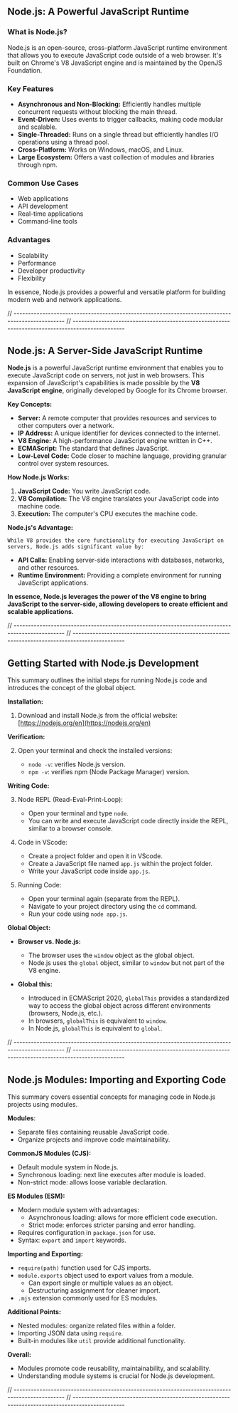 ## Node.js: A Powerful JavaScript Runtime

### What is Node.js?

Node.js is an open-source, cross-platform JavaScript runtime environment that allows you to execute JavaScript code outside of a web browser. It's built on Chrome's V8 JavaScript engine and is maintained by the OpenJS Foundation.

### Key Features

- **Asynchronous and Non-Blocking:** Efficiently handles multiple concurrent requests without blocking the main thread.
- **Event-Driven:** Uses events to trigger callbacks, making code modular and scalable.
- **Single-Threaded:** Runs on a single thread but efficiently handles I/O operations using a thread pool.
- **Cross-Platform:** Works on Windows, macOS, and Linux.
- **Large Ecosystem:** Offers a vast collection of modules and libraries through npm.

### Common Use Cases

- Web applications
- API development
- Real-time applications
- Command-line tools

### Advantages

- Scalability
- Performance
- Developer productivity
- Flexibility

In essence, Node.js provides a powerful and versatile platform for building modern web and network applications.

// ------------------------------------------------------------------------------------------------
// ------------------------------------------------------------------------------------------------

## Node.js: A Server-Side JavaScript Runtime

**Node.js**
is a powerful JavaScript runtime environment that enables you to execute JavaScript code on servers, not just in web browsers. This expansion of JavaScript's capabilities is made possible by the **V8 JavaScript engine**, originally developed by Google for its Chrome browser.

**Key Concepts:**

- **Server:**
  A remote computer that provides resources and services to other computers over a network.
- **IP Address:**
  A unique identifier for devices connected to the internet.
- **V8 Engine:**
  A high-performance JavaScript engine written in C++.
- **ECMAScript:**
  The standard that defines JavaScript.
- **Low-Level Code:**
  Code closer to machine language, providing granular control over system resources.

**How Node.js Works:**

1. **JavaScript Code:**
   You write JavaScript code.
2. **V8 Compilation:**
   The V8 engine translates your JavaScript code into machine code.
3. **Execution:**
   The computer's CPU executes the machine code.

**Node.js's Advantage:**

    While V8 provides the core functionality for executing JavaScript on servers, Node.js adds significant value by:

- **API Calls:**
  Enabling server-side interactions with databases, networks, and other resources.
- **Runtime Environment:**
  Providing a complete environment for running JavaScript applications.

**In essence, Node.js leverages the power of the V8 engine to bring JavaScript to the server-side, allowing developers to create efficient and scalable applications.**

// ------------------------------------------------------------------------------------------------
// ------------------------------------------------------------------------------------------------

## Getting Started with Node.js Development

This summary outlines the initial steps for running Node.js code and introduces the concept of the global object.

**Installation:**

1. Download and install Node.js from the official website: [https://nodejs.org/en](https://nodejs.org/en)

**Verification:**

2. Open your terminal and check the installed versions:

   - `node -v`: verifies Node.js version.
   - `npm -v`: verifies npm (Node Package Manager) version.

**Writing Code:**

3. Node REPL (Read-Eval-Print-Loop):

   - Open your terminal and type `node`.
   - You can write and execute JavaScript code directly inside the REPL, similar to a browser console.

4. Code in VScode:

   - Create a project folder and open it in VScode.
   - Create a JavaScript file named `app.js` within the project folder.
   - Write your JavaScript code inside `app.js`.

5. Running Code:

   - Open your terminal again (separate from the REPL).
   - Navigate to your project directory using the `cd` command.
   - Run your code using `node app.js`.

**Global Object:**

- **Browser vs. Node.js:**

  - The browser uses the `window` object as the global object.
  - Node.js uses the `global` object, similar to `window` but not part of the V8 engine.

- **Global this:**
  - Introduced in ECMAScript 2020, `globalThis` provides a standardized way to access the global object across different environments (browsers, Node.js, etc.).
  - In browsers, `globalThis` is equivalent to `window`.
  - In Node.js, `globalThis` is equivalent to `global`.

// ------------------------------------------------------------------------------------------------
// ------------------------------------------------------------------------------------------------

## Node.js Modules: Importing and Exporting Code

This summary covers essential concepts for managing code in Node.js projects using modules.

**Modules**:

- Separate files containing reusable JavaScript code.
- Organize projects and improve code maintainability.

**CommonJS Modules (CJS):**

- Default module system in Node.js.
- Synchronous loading: next line executes after module is loaded.
- Non-strict mode: allows loose variable declaration.

**ES Modules (ESM):**

- Modern module system with advantages:
  - Asynchronous loading: allows for more efficient code execution.
  - Strict mode: enforces stricter parsing and error handling.
- Requires configuration in `package.json` for use.
- Syntax: `export` and `import` keywords.

**Importing and Exporting:**

- `require(path)` function used for CJS imports.
- `module.exports` object used to export values from a module.
  - Can export single or multiple values as an object.
  - Destructuring assignment for cleaner import.
- `.mjs` extension commonly used for ES modules.

**Additional Points:**

- Nested modules: organize related files within a folder.
- Importing JSON data using `require`.
- Built-in modules like `util` provide additional functionality.

**Overall:**

- Modules promote code reusability, maintainability, and scalability.
- Understanding module systems is crucial for Node.js development.

// ------------------------------------------------------------------------------------------------
// ------------------------------------------------------------------------------------------------
